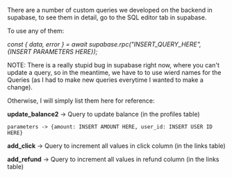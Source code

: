 There are a number of custom queries we developed on the backend in supabase, to see them in detail, go to the SQL editor tab in supabase.

To use any of them:

*const { data, error } = await supabase.rpc("INSERT_QUERY_HERE", {INSERT PARAMETERS HERE});*


NOTE: There is a really stupid bug in supabase right now, where you can't update a query, so in the meantime, we have to to use wierd names for the Queries (as I had to make new queries everytime I wanted to make a change).

Otherwise, I will simply list them here for reference:

**update_balance2** -> Query to update balance (in the profiles table)

    parameters -> {amount: INSERT AMOUNT HERE, user_id: INSERT USER ID HERE}

**add_click** -> Query to increment all values in click column (in the links table)

**add_refund** -> Query to increment all values in refund column (in the links table)

